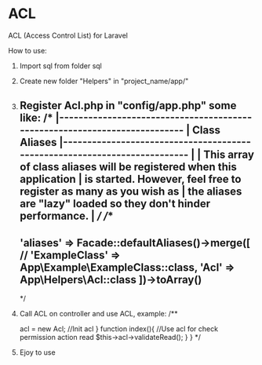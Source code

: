 # ACL
ACL (Access Control List) for Laravel

How to use:
1. Import sql from folder sql
2. Create new folder "Helpers" in "project_name/app/"
3. Register Acl.php in "config/app.php" some like:
   /*
    |--------------------------------------------------------------------------
    | Class Aliases
    |--------------------------------------------------------------------------
    |
    | This array of class aliases will be registered when this application
    | is started. However, feel free to register as many as you wish as
    | the aliases are "lazy" loaded so they don't hinder performance.
    |
    */
    /**
    --------------------------------------------------------------------------
    'aliases' => Facade::defaultAliases()->merge([
        // 'ExampleClass' => App\Example\ExampleClass::class,
        'Acl' => App\Helpers\Acl::class
    ])->toArray()
    --------------------------------------------------------------------------
    */

4. Call ACL on controller and use ACL, example:
    /** 
    <?php

        namespace App\Http\Controllers;

        use App\Models\Dashboard;
        use Illuminate\Http\Request;
        use Acl; // call Acl class

        class DashboardController extends Controller
        {
            function __construct(){
                $this->acl = new Acl; //Init acl
            }
            function index(){
                //Use acl for check permission action read
                $this->acl->validateRead();
            }
        }
    */
5.  Ejoy to use    
